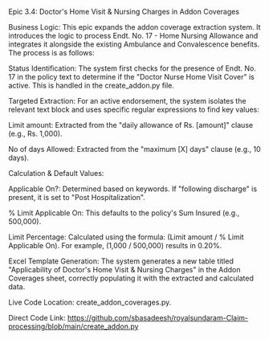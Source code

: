 Epic 3.4: Doctor's Home Visit & Nursing Charges in Addon Coverages

Business Logic: This epic expands the addon coverage extraction system. It introduces the logic to process Endt. No. 17 - Home Nursing Allowance and integrates it alongside the existing Ambulance and Convalescence benefits. The process is as follows:

Status Identification: The system first checks for the presence of Endt. No. 17 in the policy text to determine if the "Doctor Nurse Home Visit Cover" is active. This is handled in the create_addon.py file.

Targeted Extraction: For an active endorsement, the system isolates the relevant text block and uses specific regular expressions to find key values:

Limit amount: Extracted from the "daily allowance of Rs. [amount]" clause (e.g., Rs. 1,000).

No of days Allowed: Extracted from the "maximum [X] days" clause (e.g., 10 days).

Calculation & Default Values:

Applicable On?: Determined based on keywords. If "following discharge" is present, it is set to "Post Hospitalization".

% Limit Applicable On: This defaults to the policy's Sum Insured (e.g., 500,000).

Limit Percentage: Calculated using the formula: (Limit amount / % Limit Applicable On). For example, (1,000 / 500,000) results in 0.20%.

Excel Template Generation: The system generates a new table titled "Applicability of Doctor's Home Visit & Nursing Charges" in the Addon Coverages sheet, correctly populating it with the extracted and calculated data.

Live Code Location: create_addon_coverages.py.

Direct Code Link: https://github.com/sbasadeesh/royalsundaram-Claim-processing/blob/main/create_addon.py
